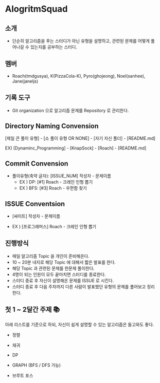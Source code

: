 # AlogritmSquad

## 소개

- 단순히 알고리즘을 푸는 스터디가 아닌 유형을 설명하고, 관련된 문제를 어떻게 풀어나갈 수 있는지를 공부하는 스터디.

## 멤버

- Roach(tmdgusya), K(PizzaCola-K), Pyro(ghojeong), Noel(sanhee), Jane(janeljs)

## 기록 도구

- Git organization 으로 알고리즘 문제를 Repository 로 관리한다.

## Directory Naming Convension

[제일 큰 풀이 유형] - [소 풀이 유형 OR NONE] - [자기 자신 폴더] - [README.md]

EX) [Dynaminc_Programming] - [KnapSock] - [Roach] - [README.md]

## Commit Convension

- 풀이유형(축약 글자): [ISSUE_NUM] 작성자 - 문제이름
  - EX ) DP: [#1] Roach - 크레인 인형 뽑기
  - EX ) BFS: [#3] Roach - 우편함 찾기

## ISSUE Conventsion

- [싸이트] 작성자 - 문제이름

- EX ) [프로그래머스] Roach - 크레인 인형 뽑기

## 진행방식

- 매일 알고리즘 Topic 을 개인이 준비해온다.
- 10 ~ 20분 내지로 해당 Topic 에 대해서 짧은 발표를 한다.
- 해당 Topic 과 관련된 문제를 한문제 풀이한다.
- 4명이 되는 인원이 모두 끝마치면 스터디를 종료한다.
- 스터디 종료 후 자신이 설명해온 문제를 ISSUE 로 시킨다.
- 스터디 종료 후 다음 주차까지 다른 사람이 발표했던 유형의 문제를 풀어보고 정리한다.

## 첫 1 ~ 2달간 주제 📚

아래 리스트를 기준으로 하되, 자신이 쉽게 설명할 수 있는 알고리즘은 들고와도 좋다.

- 정렬

- 재귀

- DP

- GRAPH (BFS / DFS 가능)

- 브루트 포스
